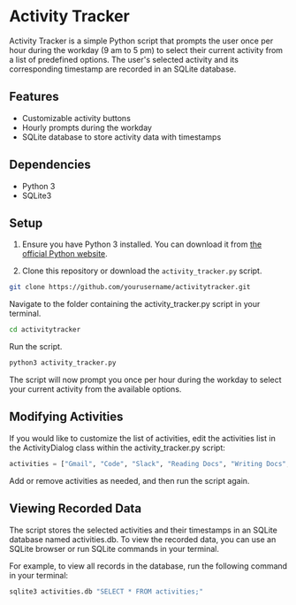 # Activity Tracker

Activity Tracker is a simple Python script that prompts the user once per hour during the workday (9 am to 5 pm) to select their current activity from a list of predefined options. The user's selected activity and its corresponding timestamp are recorded in an SQLite database.

## Features

- Customizable activity buttons
- Hourly prompts during the workday
- SQLite database to store activity data with timestamps

## Dependencies

- Python 3
- SQLite3

## Setup

1. Ensure you have Python 3 installed. You can download it from [the official Python website](https://www.python.org/downloads/).

2. Clone this repository or download the `activity_tracker.py` script.

```bash
git clone https://github.com/yourusername/activitytracker.git
```

Navigate to the folder containing the activity_tracker.py script in your terminal.
```bash
cd activitytracker
```

Run the script.
```bash
python3 activity_tracker.py
```

The script will now prompt you once per hour during the workday to select your current activity from the available options.

## Modifying Activities
If you would like to customize the list of activities, edit the activities list in the ActivityDialog class within the activity_tracker.py script:

```python
activities = ["Gmail", "Code", "Slack", "Reading Docs", "Writing Docs", "Making Slides", "Procrastinating"]
```

Add or remove activities as needed, and then run the script again.

## Viewing Recorded Data
The script stores the selected activities and their timestamps in an SQLite database named activities.db. To view the recorded data, you can use an SQLite browser or run SQLite commands in your terminal.

For example, to view all records in the database, run the following command in your terminal:

```bash
sqlite3 activities.db "SELECT * FROM activities;"
```


